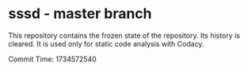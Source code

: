 # sssd - master branch

This repository contains the frozen state of the repository.
Its history is cleared. It is used only for static code
analysis with Codacy.

Commit Time: 1734572540
